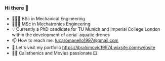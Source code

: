 ### Hi there 👋
- 👷🏼‍♂️ BSc in Mechanical Engineering
- 👨🏻‍💻 MSc in Mechatronics Engineering
- 💡 Currently a PhD candidate for TU Munich and Imperial College London within the development of aerial-aquatic drones
- 📫 How to reach me: lucaromanello1997@gmail.com 
- 🦾 Let's visit my portfolio https://ibrahimovic19974.wixsite.com/website
- 🏋🏻 Calisthenics and Movies passionate 🎞

<!--
**LucaRoma97/LucaRoma97** is a ✨ _special_ ✨ repository because its `README.md` (this file) appears on your GitHub profile.

Here are some ideas to get you started:

- 🔭 I’m currently working on ...
- 🌱 I’m currently learning ...
- 👯 I’m looking to collaborate on ...
- 🤔 I’m looking for help with ...
- 💬 Ask me about ...
- 📫 How to reach me: ...
- 😄 Pronouns: ...
- ⚡ Fun fact: ...
--

